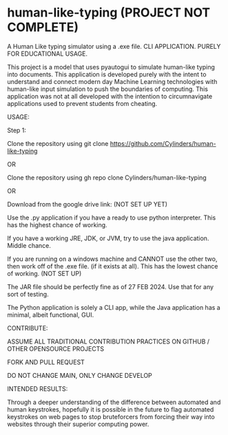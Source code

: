 # human-like-typing (PROJECT NOT COMPLETE) 
A Human Like typing simulator using a .exe file. CLI APPLICATION. PURELY FOR EDUCATIONAL USAGE. 


This project is a model that uses pyautogui to simulate human-like typing into documents. This application is developed purely with the intent to understand and connect modern day Machine Learning technologies with human-like input simulation to push the boundaries of computing. This application was not at all developed with the intention to circumnavigate applications used to prevent students from cheating. 


USAGE: 

Step 1: 

Clone the repository using git clone https://github.com/Cylinders/human-like-typing 

OR 

Clone the repository using gh repo clone Cylinders/human-like-typing 

OR 

Download from the google drive link: (NOT SET UP YET) 


Use the .py application if you have a ready to use python interpreter. This has the highest chance of working. 

If you have a working JRE, JDK, or JVM, try to use the java application. Middle chance. 

If you are running on a windows machine and CANNOT use the other two, then work off of the .exe file. (if it exists at all). This has the lowest chance of working.  (NOT SET UP) 


The JAR file should be perfectly fine as of 27 FEB 2024. Use that for any sort of testing. 


The Python application is solely a CLI app, while the Java application has a minimal, albeit functional, GUI. 



CONTRIBUTE: 

ASSUME ALL TRADITIONAL CONTRIBUTION PRACTICES ON GITHUB / OTHER OPENSOURCE PROJECTS 

FORK AND PULL REQUEST 

DO NOT CHANGE MAIN, ONLY CHANGE DEVELOP





INTENDED RESULTS: 

Through a deeper understanding of the difference between automated and human keystrokes, hopefully it is possible in the future to flag automated keystrokes on web pages to stop bruteforcers from forcing their way into websites through their superior computing power. 
